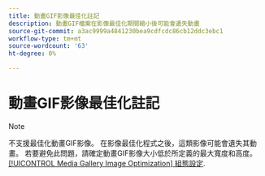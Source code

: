 ```yaml
---
title: 動畫GIF影像最佳化註記
description: 動畫GIF檔案在影像最佳化期間縮小後可能會遺失動畫
source-git-commit: a3ac9999a4841230bea9cdfcdc86cb12ddc3ebc1
workflow-type: tm+mt
source-wordcount: '63'
ht-degree: 0%

---
```


# 動畫GIF影像最佳化註記

>[!NOTE]
>
>不支援最佳化動畫GIF影像。 在影像最佳化程式之後，這類影像可能會遺失其動畫。 若要避免此問題，請確定動畫GIF影像大小低於所定義的最大寬度和高度。 [[!UICONTROL Media Gallery Image Optimization] 組態設定](../content-design/media-gallery-image-optimization.md).
